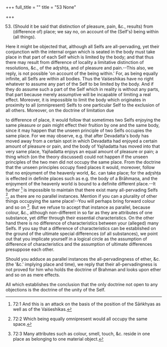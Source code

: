 +++
full_title = ""
title = "53 None"

+++


53. (Should it be said that distinction of pleasure, pain, &c., results) from (difference of) place; we say no, on account of the (Self's) being within (all things).

Here it might be objected that, although all Selfs are all-pervading, yet their conjunction with the internal organ which is seated in the body must take place in that part of each Self which is limited by the body; and that thus there may result from difference of locality a limitative distinction of resolutions, &c., of the adr̥shṭa, and of pleasure and pain.--This also, we reply, is not possible 'on account of the being within.' For, as being equally infinite, all Selfs are within all bodies. Thus the Vaiśeshikas have no right whatever to assume any part of the Self to be limited by the body. And if they do assume such a part of the Self which in reality is without any parts, that part because merely assumptive will be incapable of limiting a real effect. Moreover, it is impossible to limit the body which originates in proximity to all (omnipresent) Selfs to one particular Self to the exclusion of all others. Moreover, on the doctrine of limitation due

to difference of place, it would follow that sometimes two Selfs enjoying the same pleasure or pain might effect their fruition by one and the same body, since it may happen that the unseen principle of two Selfs occupies the same place. For we may observe, e.g. that after Devadatta's body has moved away from a certain spot in which Devadatta had enjoyed a certain amount of pleasure or pain, and the body of Yajñadatta has moved into that very same place, Yajñadatta enjoys an equal amount of pleasure or pain; a thing which (on the theory discussed) could not happen if the unseen principles of the two men did not occupy the same place. From the doctrine that the unseen principles occupy fixed places it would, moreover, follow that no enjoyment of the heavenly world, &c. can take place; for the adr̥shṭa is effected in definite places such as e.g. the body of a Brāhmaṇa, and the enjoyment of the heavenly world is bound to a definite different place.--It further [^fn_48] is impossible to maintain that there exist many all-pervading Selfs [^fn_49], as there are no parallel instances. Mention if you can a plurality of other things occupying the same place!--You will perhaps bring forward colour and so on [^fn_50]. But we refuse to accept that instance as parallel, because colour, &c., although non-different in so far as they are attributes of one substance, yet differ through their essential characteristics. On the other hand there is no difference of characteristics between your (alleged) many Selfs. If you say that a difference of characteristics can be established on the ground of the ultimate special differences (of all substances), we point out that you implicate yourself in a logical circle as the assumption of difference of characteristics and the assumption of ultimate differences presuppose each other.

[^fn_48]: 72:1 And this is an attack on the basis of the position of the Sāṅkhyas as well as of the Vaiśeshikas.

[^fn_49]: 72:2 Which being equally omnipresent would all occupy the same space.

[^fn_50]: 72:3 Many attributes such as colour, smell, touch, &c. reside in one place as belonging to one material object.

 Should you adduce as parallel instances the all-pervadingness of ether, &c. (the '&c.' implying place and time), we reply that their all-pervadingness is not proved for him who holds the doctrine of Brahman and looks upon ether and so on as mere effects.

All which establishes the conclusion that the only doctrine not open to any objections is the doctrine of the unity of the Self.

